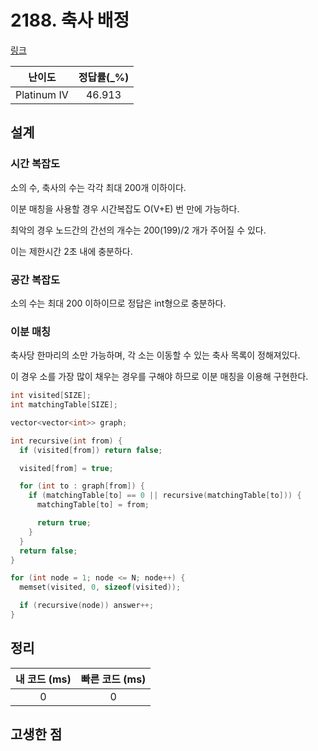 # 2188. 축사 배정

[링크](https://www.acmicpc.net/problem/2188)

|   난이도    | 정답률(\_%) |
| :---------: | :---------: |
| Platinum IV |   46.913    |

## 설계

### 시간 복잡도

소의 수, 축사의 수는 각각 최대 200개 이하이다.

이분 매칭을 사용할 경우 시간복잡도 O(V+E) 번 만에 가능하다.

최악의 경우 노드간의 간선의 개수는 200(199)/2 개가 주어질 수 있다.

이는 제한시간 2초 내에 충분하다.

### 공간 복잡도

소의 수는 최대 200 이하이므로 정답은 int형으로 충분하다.

### 이분 매칭

축사당 한마리의 소만 가능하며, 각 소는 이동할 수 있는 축사 목록이 정해져있다.

이 경우 소를 가장 많이 채우는 경우를 구해야 하므로 이분 매칭을 이용해 구현한다.

```cpp
int visited[SIZE];
int matchingTable[SIZE];

vector<vector<int>> graph;

int recursive(int from) {
  if (visited[from]) return false;

  visited[from] = true;

  for (int to : graph[from]) {
    if (matchingTable[to] == 0 || recursive(matchingTable[to])) {
      matchingTable[to] = from;

      return true;
    }
  }
  return false;
}
```

```cpp
for (int node = 1; node <= N; node++) {
  memset(visited, 0, sizeof(visited));

  if (recursive(node)) answer++;
}
```

## 정리

| 내 코드 (ms) | 빠른 코드 (ms) |
| :----------: | :------------: |
|      0       |       0        |

## 고생한 점
